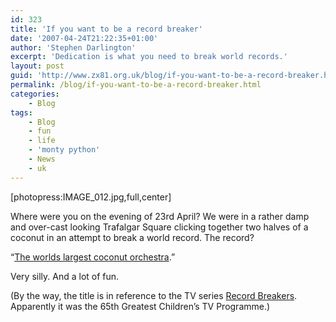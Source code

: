 ```yaml
---
id: 323
title: 'If you want to be a record breaker'
date: '2007-04-24T21:22:35+01:00'
author: 'Stephen Darlington'
excerpt: 'Dedication is what you need to break world records.'
layout: post
guid: 'http://www.zx81.org.uk/blog/if-you-want-to-be-a-record-breaker.html'
permalink: /blog/if-you-want-to-be-a-record-breaker.html
categories:
    - Blog
tags:
    - Blog
    - fun
    - life
    - 'monty python'
    - News
    - uk
---
```


\[photopress:IMAGE\_012.jpg,full,center\]

Where were you on the evening of 23rd April? We were in a rather damp and over-cast looking Trafalgar Square clicking together two halves of a coconut in an attempt to break a world record. The record?

“[The worlds largest coconut orchestra](http://news.bbc.co.uk/1/hi/england/london/6586187.stm "The BBC's take on events").”

Very silly. And a lot of fun.

(By the way, the title is in reference to the TV series [Record Breakers](http://www.bbc.co.uk/dna/place-nireland/A794775). Apparently it was the 65th Greatest Children’s TV Programme.)